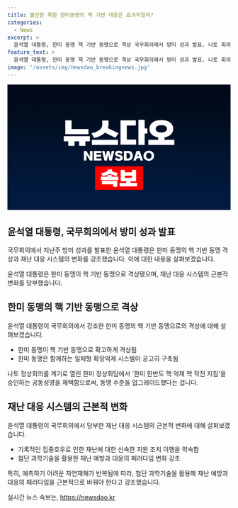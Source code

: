 ```yaml
---
title: 불안한 북한 한미동맹의 핵 기반 대응은 효과적일까?
categories:
  - News
excerpt: >
  윤석열 대통령, 한미 동맹 핵 기반 동맹으로 격상 국무회의에서 방미 성과 발표. 나토 회의에서 한미 한반도 핵 억제 핵 작전 지침 승인으로 동맹 수준 업그레이드. 재난 대응 시스템 변화 당부하며, 특별재난지역에 빠른 지원 약속. 광복 80주년 범국가적 기념사업 추진 대통령령 상정. #윤석열_대통령 #국무회의 #한미동맹 #장마
feature_text: >
  윤석열 대통령, 한미 동맹 핵 기반 동맹으로 격상 국무회의에서 방미 성과 발표. 나토 회의에서 한미 한반도 핵 억제 핵 작전 지침 승인으로 동맹 수준 업그레이드. 재난 대응 시스템 변화 당부하며, 특별재난지역에 빠른 지원 약속. 광복 80주년 범국가적 기념사업 추진 대통령령 상정. #윤석열_대통령 #국무회의 #한미동맹 #장마
image: '/assets/img/newsdao_breakingnews.jpg'
---
```


<p><img src="/assets/img/newsdao_breakingnews.jpg" alt="implanttips 속보" /></p>

<h2 data-ke-size="size26">윤석열 대통령, 국무회의에서 방미 성과 발표</h2>

<p>국무회의에서 지난주 방미 성과를 발표한 윤석열 대통령은 한미 동맹의 핵 기반 동맹 격상과 재난 대응 시스템의 변화를 강조했습니다. 이에 대한 내용을 살펴보겠습니다.</p>

<p data-ke-size="size16">윤석열 대통령은 한미 동맹이 핵 기반 동맹으로 격상됐으며, 재난 대응 시스템의 근본적 변화를 당부했습니다.</p>

<h2 data-ke-size="size26">한미 동맹의 핵 기반 동맹으로 격상</h2>

<p>윤석열 대통령이 국무회의에서 강조한 한미 동맹의 핵 기반 동맹으로의 격상에 대해 살펴보겠습니다.</p>

<ul>
  <li>한미 동맹이 핵 기반 동맹으로 확고하게 격상됨</li>
  <li>한미 동맹은 함께하는 일체형 확장억제 시스템이 공고히 구축됨</li>
</ul>

<p data-ke-size="size16">나토 정상회의를 계기로 열린 한미 정상회담에서 '한미 한반도 핵 억제 핵 작전 지침'을 승인하는 공동성명을 채택함으로써, 동맹 수준을 업그레이드했다는 겁니다.</p>

<h2 data-ke-size="size26">재난 대응 시스템의 근본적 변화</h2>

<p>윤석열 대통령이 국무회의에서 당부한 재난 대응 시스템의 근본적 변화에 대해 살펴보겠습니다.</p>

<ul>
  <li>기록적인 집중호우로 인한 재난에 대한 신속한 지원 조치 이행을 약속함</li>
  <li>첨단 과학기술을 활용한 재난 예방과 대응의 패러다임 변화 강조</li>
</ul>

<p data-ke-size="size16">특히, 예측하기 어려운 자연재해가 반복됨에 따라, 첨단 과학기술을 활용해 재난 예방과 대응의 패러다임을 근본적으로 바꿔야 한다고 강조했습니다.</p>
실시간 뉴스 속보는, <a href="https://newsdao.kr" rel="dofollow">https://newsdao.kr</a>


